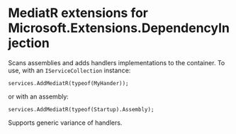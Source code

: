 # MediatR extensions for Microsoft.Extensions.DependencyInjection

Scans assemblies and adds handlers implementations to the container. To use, with an `IServiceCollection` instance:

```
services.AddMediatR(typeof(MyHander));
```

or with an assembly:

```
services.AddMediatR(typeof(Startup).Assembly);
```

Supports generic variance of handlers.
